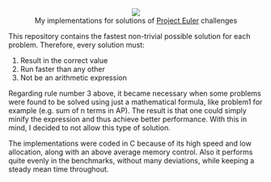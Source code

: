 <p align="center">
  <a href="https://projecteuler.net">
    <img src="https://projecteuler.net/images/clipart/euler_portrait.png">
  </a>
  <br>My implementations for solutions of <a href="https://projecteuler.net">Project Euler</a> challenges</br>
</p>

This repository contains the fastest non-trivial possible solution for each problem. Therefore, every solution must:
1. Result in the correct value
2. Run faster than any other
3. Not be an arithmetic expression

Regarding rule number 3 above, it became necessary when some problems were found to be solved using just a mathematical formula, like problem1 for example (e.g. sum of n terms in AP). The result is that one could simply minify the expression and thus achieve better performance. With this in mind, I decided to not allow this type of solution.

The implementations were coded in C because of its high speed and low allocation, along with an above average memory control. Also it performs quite evenly in the benchmarks, without many deviations, while keeping a steady mean time throughout.
